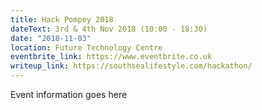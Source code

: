 ```yaml
---
title: Hack Pompey 2018
dateText: 3rd & 4th Nov 2018 (10:00 - 18:30)
date: "2018-11-03"
location: Future Technology Centre
eventbrite_link: https://www.eventbrite.co.uk
writeup_link: https://southsealifestyle.com/hackathon/
---
```

Event information goes here